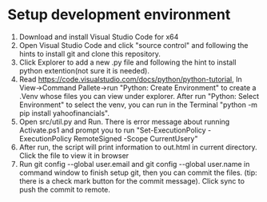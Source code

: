 # Setup development environment
1. Download and install Visual Studio Code for x64 
2. Open Visual Studio Code and click "source control" and following the hints to install git and clone this repository.
3. Click Explorer to add a new .py file and following the hint to install python extention(not sure it is needed). 
4. Read https://code.visualstudio.com/docs/python/python-tutorial, In View->Command Pallete->run "Python: Create Environment" to create a .Venv whose files you can view under explorer. After run "Python: Select Environment" to select the venv, you can run in the Terminal "python -m pip install yahoofinancials".
6. Open src/util.py and Run. There is error message about running Activate.ps1 and prompt you to run  "Set-ExecutionPolicy -ExecutionPolicy RemoteSigned -Scope CurrentUsery"
7. After run, the script will print information to out.html in current directory. Click the file to view it in browser
8. Run git config --global user.email and git config --global user.name in command window to finish setup git, then you can commit the files. (tip: there is a check mark button for the commit message). Click sync to push the commit to remote.
